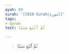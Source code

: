 ```yaml
---
ayah: 89
surah: '[[018-Surah|سورة]]'
tags:
- quran
text: ثُمَّ أَتْبَعَ سَبَبًا

---
```

> ثُمَّ أَتْبَعَ سَبَبًا
